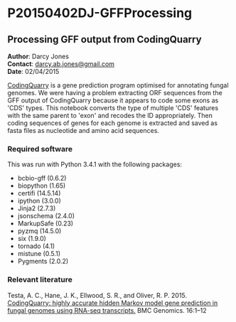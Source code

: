 # P20150402DJ-GFFProcessing
## Processing GFF output from CodingQuarry

**Author**: Darcy Jones <br />
**Contact**: darcy.ab.jones@gmail.com <br />
**Date**: 02/04/2015 

[CodingQuarry](https://sourceforge.net/projects/codingquarry/) is a gene prediction program optimised for annotating fungal genomes. 
We were having a problem extracting ORF sequences from the GFF output of CodingQuarry because it appears to code some exons as 'CDS' types. 
This notebook converts the type of multiple 'CDS' features with the same parent to 'exon' and recodes the ID appropriately. 
Then coding sequences of genes for each genome is extracted and saved as fasta files as nucleotide and amino acid sequences.

### Required software

This was run with Python 3.4.1 with the following packages:
- bcbio-gff (0.6.2)
- biopython (1.65)
- certifi (14.5.14)
- ipython (3.0.0)
- Jinja2 (2.7.3)
- jsonschema (2.4.0)
- MarkupSafe (0.23)
- pyzmq (14.5.0)
- six (1.9.0)
- tornado (4.1)
- mistune (0.5.1)
- Pygments (2.0.2)

### Relevant literature

Testa, A. C., Hane, J. K., Ellwood, S. R., and Oliver, R. P. 2015. [CodingQuarry: highly accurate hidden Markov model gene prediction in fungal genomes using RNA-seq transcripts.](http://www.biomedcentral.com/1471-2164/16/170) BMC Genomics. 16:1–12
